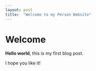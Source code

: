 ```yaml
---
layout: post
title:  "Welcome to my Person Website"
---
```


# Welcome

**Hello world**, this is my first blog post.

I hope you like it!